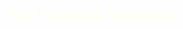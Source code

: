 

<body style= "background-image: url('Fibonacci-Sequence/golden-ratio.jpg');">
<h1 style="color: ivory; text-align: center;"> The Fibonacci Sequence </h1>

<script type="text/javascript">

var limit = prompt("Enter the desire range of the series:", "");
var f1=0;
var f2=1;

document.write("<h3>The limit entered to generate the fibonacci series is: ",limit, "<br/></h3>");
document.write("<h3>The fibonacci series : </h3>");
document.write("<h3>",f1," <h3>");
document.write("<h3>",f2," </h3>");
 
var i,f3;
for(i=2; i<limit; i++)
{
	 f3=f1+f2;
	 document.write("<h3>",f3," </h3>");
	 f1=f2;
	 f2=f3;
}
</script>
</body>
